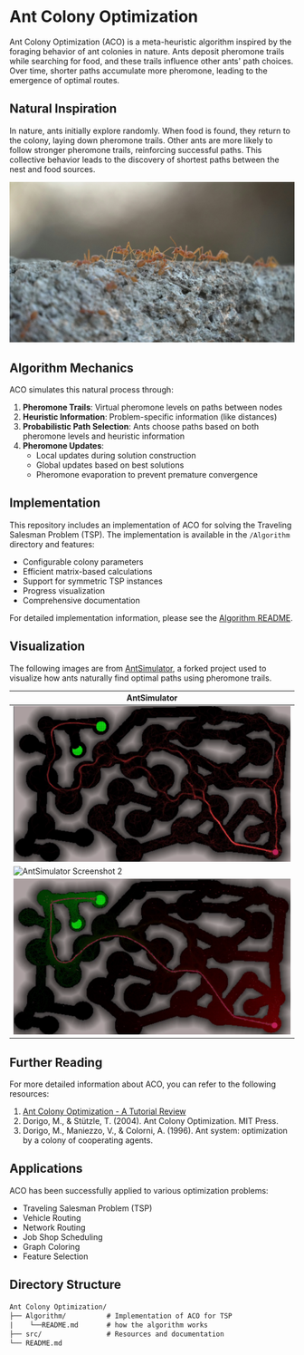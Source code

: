 # Ant Colony Optimization

Ant Colony Optimization (ACO) is a meta-heuristic algorithm inspired by the foraging behavior of ant colonies in nature. Ants deposit pheromone trails while searching for food, and these trails influence other ants' path choices. Over time, shorter paths accumulate more pheromone, leading to the emergence of optimal routes.

## Natural Inspiration

In nature, ants initially explore randomly. When food is found, they return to the colony, laying down pheromone trails. Other ants are more likely to follow stronger pheromone trails, reinforcing successful paths. This collective behavior leads to the discovery of shortest paths between the nest and food sources.

![Ants following pheromone trails](./src/ants.jpg)

## Algorithm Mechanics

ACO simulates this natural process through:

1. **Pheromone Trails**: Virtual pheromone levels on paths between nodes
2. **Heuristic Information**: Problem-specific information (like distances)
3. **Probabilistic Path Selection**: Ants choose paths based on both pheromone levels and heuristic information
4. **Pheromone Updates**: 
   - Local updates during solution construction
   - Global updates based on best solutions
   - Pheromone evaporation to prevent premature convergence

## Implementation

This repository includes an implementation of ACO for solving the Traveling Salesman Problem (TSP). The implementation is available in the `/Algorithm` directory and features:

- Configurable colony parameters
- Efficient matrix-based calculations
- Support for symmetric TSP instances
- Progress visualization
- Comprehensive documentation

For detailed implementation information, please see the [Algorithm README](./Algorithm/README.md).

## Visualization

The following images are from [AntSimulator](https://github.com/CS-Astronaut/AntSimulator), a forked project used to visualize how ants naturally find optimal paths using pheromone trails.

| AntSimulator |
|----------------------------|
| ![AntSimulator Screenshot 1](./CS-Astronaut.AntSimulator/AntSimScr1.png) |
| ![AntSimulator Screenshot 2](./CS-Astronau.AntSimulator/AntSimScr2.png) |
| ![AntSimulator Screenshot 3](./CS-Astronaut.AntSimulator/AntSimScr3.png) |

## Further Reading

For more detailed information about ACO, you can refer to the following resources:

1. [Ant Colony Optimization - A Tutorial Review](./src/AntColonyOptimization-ATutorialReview.pdf)
2. Dorigo, M., & Stützle, T. (2004). Ant Colony Optimization. MIT Press.
3. Dorigo, M., Maniezzo, V., & Colorni, A. (1996). Ant system: optimization by a colony of cooperating agents.

## Applications

ACO has been successfully applied to various optimization problems:

- Traveling Salesman Problem (TSP)
- Vehicle Routing
- Network Routing
- Job Shop Scheduling
- Graph Coloring
- Feature Selection

## Directory Structure

```
Ant Colony Optimization/
├── Algorithm/          # Implementation of ACO for TSP
|    └──README.md       # how the algorithm works    
├── src/                # Resources and documentation
└── README.md          
```
